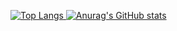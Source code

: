 [![Top Langs](https://github-readme-stats.vercel.app/api/top-langs/?username=aexhell&layout=compact&theme=dracula&hide=JSON)
](https://github.com/anuraghazra/github-readme-stats)
[![Anurag's GitHub stats](https://github-readme-stats.vercel.app/api?username=aexhell&theme=dracula)](https://github.com/anuraghazra/github-readme-stats)<br>
